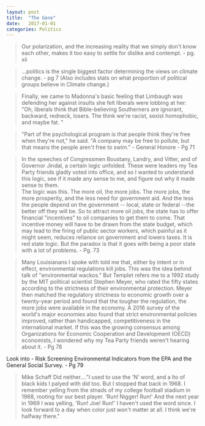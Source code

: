 ```yaml
---
layout: post
title:  "The Gene"
date:   2017-01-01
categories: Politics  
---
```


> Our polarization, and the increasing reality that we simply don't know each other, makes it too easy to settle for dislike and contempt. - pg. xii

> ...politics is the single biggest factor determining the views on climate change.  - pg 7 (Also includes stats on what proportion of political groups believe in Climate change.)

> Finally, we came to Madonna's basic feeling that Limbaugh was defending her against insults she felt liberals were lobbing at her: "Oh, liberals think that Bible-believing Southerners are ignorant, backward, redneck, losers.  The think we're racist, sexist homophobic, and maybe fat. "

> "Part of the psychological program is that people think they're free when they're not," he said. "A company may be free to pollute, but that means the people aren't free to swim." - General Honore - Pg 71

> In the speeches of Congressmen Boustany, Landry, and Vitter, and of Governor Jindal, a certain logic unfolded.  These were leaders my Tea Party friends gladly voted into office, and so I wanted to understand this logic, see if it made any sense to me, and figure out why it made sense to them.  
>   The logic was this.  The more oil, the more jobs. The more jobs, the more prosperity, and the less need for government aid.  And the less the people depend on the government -- local, state or federal --the better off they will be.  So to attract more oil jobs, the state has to offer financial "incentives" to oil companies to get them to come.  That incentive money will have to be drawn from the state budget, which may lead to the firing of public sector workers, which painful as it might seem, reduces reliance on government and lowers taxes.  It is red state logic. But the paradox is that it goes with being a poor state with a lot of problems. - Pg. 73

> Many Louisianans I spoke with told me that, either by intent or in effect, environmental regulations kill jobs. This was the idea behind talk of "environmental wackos."  But Templet refers me to a 1992 study by the MIT political scientist Stephen Meyer, who rated the fifty states according to the strictness of their environmental protection.  Meyer then matched the regulatory strictness to economic growth over a twenty-year period and found that the tougher the regulation, the more jobs were available in the economy.  A 2016 survey of the world's major economies also found that strict environmental policies improved, rather than handicapped, competitiveness in the international market.  If this was the growing consensus among Organizations for Economic Cooperation and Development (OECD) economists, I wondered why my Tea Party friends weren't hearing about it.  - Pg 78  

Look into - Risk Screening Environmental Indicators from the EPA and the General Social Survey. - Pg 79

> Mike Schaff Did neither...."I used to use the 'N' word, and a lto of black kids I palyed with did too.  But I stopped that back in 1968. I remember yelling from the stnads of my college football stadium in 1968, rooting for our best player. 'Run! Nigger! Run!' And the next year in 1969 I was yelling, 'Run! Joe! Run!' I haven't used the word since.  I look forward to a day when color just won't matter at all.  I think we're halfway there."

